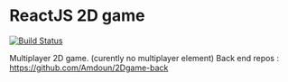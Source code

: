 ReactJS 2D game
========
[![Build Status](https://api.travis-ci.org/Amdoun/2Dgame-ReactJS.svg)](https://travis-ci.com/Amdoun/2Dgame-ReactJS)

Multiplayer 2D game. (curently no multiplayer element)
Back end repos : https://github.com/Amdoun/2Dgame-back
